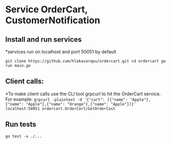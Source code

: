 # Service OrderCart, CustomerNotification

## Install and run services
*services run on localhost and port 50051 by default

`
git clone https://github.com/hlokavarapu/ordercart.git
cd ordercart
go run main.go
`

## Client calls:
*To make client calls use the CLI tool grpcurl to hit the OrderCart service.
For example:
`
grpcurl -plaintext -d '{"cart": [{"name": "Apple"},{"name": "Apple"},{"name": "Orange"},{"name": "Apple"}]}' localhost:50051 ordercart.OrderCart/GetOrderCost
`

## Run tests
`
go test -v ./...
`



